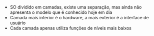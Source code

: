 - SO dividido em camadas, existe uma separação, mas ainda não apresenta o modelo que é conhecido hoje em dia
- Camada mais interior é o hardware, a  mais exterior é a interface de usuário
- Cada camada apenas utiliza funções de níveis mais baixos